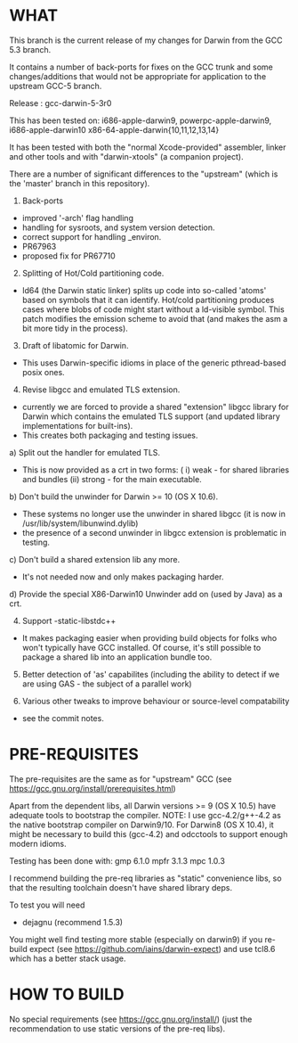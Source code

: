 
WHAT
====

This branch is the current release of my changes for Darwin from the GCC 5.3 branch.

It contains a number of back-ports for fixes on the GCC trunk and some changes/additions that would not be appropriate for application to the upstream GCC-5 branch.

Release : gcc-darwin-5-3r0

This has been tested on:
  i686-apple-darwin9, powerpc-apple-darwin9, i686-apple-darwin10
  x86-64-apple-darwin{10,11,12,13,14}

It has been tested with both the "normal Xcode-provided" assembler, linker and other tools and with "darwin-xtools" (a companion project).

There are a number of significant differences to the "upstream" (which is the 'master' branch in this repository).

1. Back-ports
 - improved '-arch' flag handling
 - handling for sysroots, and system version detection.
 - correct support for handling _environ.
 - PR67963
 - proposed fix for PR67710

2. Splitting of Hot/Cold partitioning code.
 - ld64 (the Darwin static linker) splits up code into so-called 'atoms' based on symbols that it can identify.  Hot/cold partitioning produces cases where blobs of code might start without a ld-visible symbol.  This patch modifies the emission scheme to avoid that (and makes the asm a bit more tidy in the process).
 
3. Draft of libatomic for Darwin.
 - This uses Darwin-specific idioms in place of the generic pthread-based posix ones.

4. Revise libgcc and emulated TLS extension.

 - currently we are forced to provide a shared "extension" libgcc library for Darwin which contains the emulated TLS support (and updated library implementations for built-ins).
 - This creates both packaging and testing issues.

 a) Split out the handler for emulated TLS.
  - This is now provided as a crt in two forms:
   ( i) weak - for shared libraries and bundles
   (ii) strong - for the main executable.

 b) Don't build the unwinder for Darwin >= 10 (OS X 10.6).
  - These systems no longer use the unwinder in shared libgcc  (it is now in /usr/lib/system/libunwind.dylib)
  - the presence of a second unwinder in libgcc extension is problematic in testing.

 c) Don't build a shared extension lib any more.
  - It's not needed now and only makes packaging harder.

 d) Provide the special X86-Darwin10 Unwinder add on (used by Java) as a crt.

4. Support -static-libstdc++
  - It makes packaging easier when providing build objects for folks who won't typically have GCC installed.  Of course, it's still possible to package a shared lib into an application bundle too.

5. Better detection of 'as' capabilites (including the ability to detect if we are using GAS - the subject of a parallel work)

6. Various other tweaks to improve behaviour or source-level compatability
 - see the commit notes.

PRE-REQUISITES
==============

The pre-requisites are the same as for "upstream" GCC
(see https://gcc.gnu.org/install/prerequisites.html)

Apart from the dependent libs, all Darwin versions >= 9 (OS X 10.5) have adequate tools to bootstrap the compiler. NOTE: I use gcc-4.2/g++-4.2 as the native bootstrap compiler on Darwin9/10.  For Darwin8 (OS X 10.4), it might be necessary to build this (gcc-4.2) and odcctools to support enough modern idioms.

Testing has been done with:
  gmp 6.1.0
  mpfr 3.1.3
  mpc 1.0.3
  
I recommend building the pre-req libraries as "static" convenience libs, so that the resulting toolchain doesn't have shared library deps.

To test you will need
 - dejagnu (recommend 1.5.3) 

You might well find testing more stable (especially on darwin9) if you re-build expect (see https://github.com/iains/darwin-expect) and use tcl8.6 which has a better stack usage.

HOW TO BUILD
============

No special requirements (see https://gcc.gnu.org/install/) 
(just the recommendation to use static versions of the pre-req libs).

